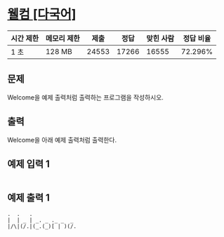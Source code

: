 # [웰컴 [다국어]](https://www.acmicpc.net/problem/5337)

| 시간 제한 | 메모리 제한 | 제출 | 정답 | 맞힌 사람 | 정답 비율 |
| --- | --- | --- | --- | --- | --- |
| 1 초 | 128 MB | 24553 | 17266 | 16555 | 72.296% |

## 문제

Welcome을 예제 출력처럼 출력하는 프로그램을 작성하시오.

## 출력

Welcome을 아래 예제 출력처럼 출력한다.

## 예제 입력 1

```

```

## 예제 출력 1

```
.  .   .
|  | _ | _. _ ._ _  _
|/\|(/.|(_.(_)[ | )(/.
```
